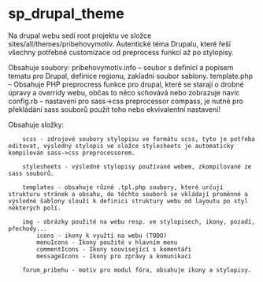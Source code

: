 # sp_drupal_theme
Na drupal webu sedí root projektu ve složce sites/all/themes/pribehovymotiv. Autentické téma Drupalu, které řeší všechny potřebné customizace od preprocess funkcí až po stylopisy.

Obsahuje soubory:
		pribehovymotiv.info – soubor s definici a popisem tematu pro Drupal, definice regionu, zakladni soubor sablony.
		template.php – Obsahuje PHP preprocress funkce pro drupal, které se starají o drobné úpravy a overridy webu, občas to něco schovává nebo zobrazuje navíc  
		config.rb – nastavení pro sass->css preprocessor compass, je nutné pro překládání sass souborů použít toho nebo ekvivalentní nastavení!
	
Obsahuje složky:
		
		scss - zdrojové soubory stylopisu ve formátu scss, tyto je potřeba editovat, výsledný stylopis ve složce stylesheets je automaticky kompilován sass->css preprocessorem.
		
		stylesheets - výsledné stylopisy používané webem, zkompilované ze sass souborů.
		
		templates - obsahuje různé .tpl.php soubory, které určují strukturu stránek a obsahu, do těchto souborů se vkládají proměnné a výsledné šablony slouží k definici struktury webu od layoutu po styl některých polí.
		
		img - obrázky použité na webu resp. ve stylopisech, ikony, pozadí, přechody...
			icons - ikony k využtí na webu (TODO)
			menuIcons - Ikony použité v hlavním menu
			commentIcons - Ikony související s komentáři
			messageIcons - Ikony pro zprávy a komunikaci
		
		forum_pribehu - motiv pro modul fóra, obsahuje ikony a stylopisy.
